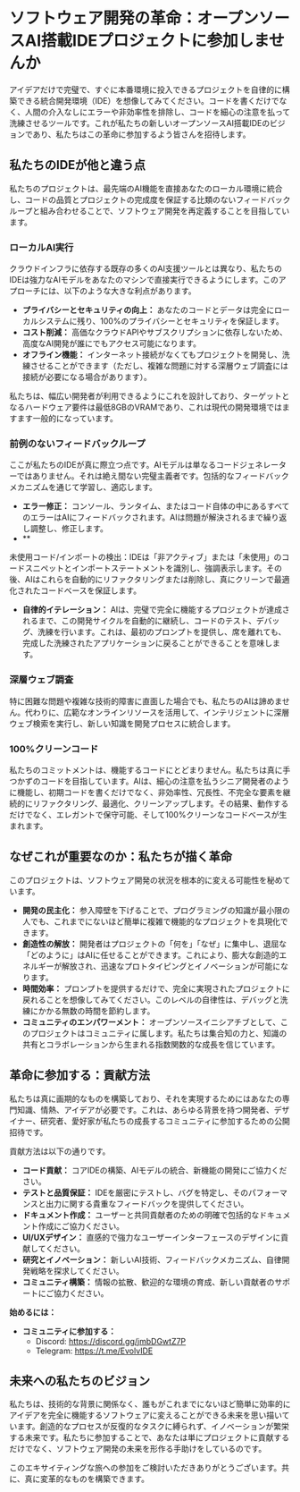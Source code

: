 # ソフトウェア開発の革命：オープンソースAI搭載IDEプロジェクトに参加しませんか

アイデアだけで完璧で、すぐに本番環境に投入できるプロジェクトを自律的に構築できる統合開発環境（IDE）を想像してみてください。コードを書くだけでなく、人間の介入なしにエラーや非効率性を排除し、コードを細心の注意を払って洗練させるツールです。これが私たちの新しいオープンソースAI搭載IDEのビジョンであり、私たちはこの革命に参加するよう皆さんを招待します。

## 私たちのIDEが他と違う点

私たちのプロジェクトは、最先端のAI機能を直接あなたのローカル環境に統合し、コードの品質とプロジェクトの完成度を保証する比類のないフィードバックループと組み合わせることで、ソフトウェア開発を再定義することを目指しています。

### ローカルAI実行
クラウドインフラに依存する既存の多くのAI支援ツールとは異なり、私たちのIDEは強力なAIモデルをあなたのマシンで直接実行できるようにします。このアプローチには、以下のような大きな利点があります。

- **プライバシーとセキュリティの向上：** あなたのコードとデータは完全にローカルシステムに残り、100%のプライバシーとセキュリティを保証します。
- **コスト削減：** 高価なクラウドAPIやサブスクリプションに依存しないため、高度なAI開発が誰にでもアクセス可能になります。
- **オフライン機能：** インターネット接続がなくてもプロジェクトを開発し、洗練させることができます（ただし、複雑な問題に対する深層ウェブ調査には接続が必要になる場合があります）。

私たちは、幅広い開発者が利用できるようにこれを設計しており、ターゲットとなるハードウェア要件は最低8GBのVRAMであり、これは現代の開発環境ではますます一般的になっています。

### 前例のないフィードバックループ
ここが私たちのIDEが真に際立つ点です。AIモデルは単なるコードジェネレーターではありません。それは絶え間ない完璧主義者です。包括的なフィードバックメカニズムを通じて学習し、適応します。

- **エラー修正：** コンソール、ランタイム、またはコード自体の中にあるすべてのエラーはAIにフィードバックされます。AIは問題が解決されるまで繰り返し調整し、修正します。
- **


未使用コード/インポートの検出：IDEは「非アクティブ」または「未使用」のコードスニペットとインポートステートメントを識別し、強調表示します。その後、AIはこれらを自動的にリファクタリングまたは削除し、真にクリーンで最適化されたコードベースを保証します。
- **自律的イテレーション：** AIは、完璧で完全に機能するプロジェクトが達成されるまで、この開発サイクルを自動的に継続し、コードのテスト、デバッグ、洗練を行います。これは、最初のプロンプトを提供し、席を離れても、完成した洗練されたアプリケーションに戻ることができることを意味します。

### 深層ウェブ調査
特に困難な問題や複雑な技術的障害に直面した場合でも、私たちのAIは諦めません。代わりに、広範なオンラインリソースを活用して、インテリジェントに深層ウェブ検索を実行し、新しい知識を開発プロセスに統合します。

### 100%クリーンコード
私たちのコミットメントは、機能するコードにとどまりません。私たちは真に手つかずのコードを目指しています。AIは、細心の注意を払うシニア開発者のように機能し、初期コードを書くだけでなく、非効率性、冗長性、不完全な要素を継続的にリファクタリング、最適化、クリーンアップします。その結果、動作するだけでなく、エレガントで保守可能、そして100%クリーンなコードベースが生まれます。

## なぜこれが重要なのか：私たちが描く革命

このプロジェクトは、ソフトウェア開発の状況を根本的に変える可能性を秘めています。

- **開発の民主化：** 参入障壁を下げることで、プログラミングの知識が最小限の人でも、これまでにないほど簡単に複雑で機能的なプロジェクトを具現化できます。
- **創造性の解放：** 開発者はプロジェクトの「何を」「なぜ」に集中し、退屈な「どのように」はAIに任せることができます。これにより、膨大な創造的エネルギーが解放され、迅速なプロトタイピングとイノベーションが可能になります。
- **時間効率：** プロンプトを提供するだけで、完全に実現されたプロジェクトに戻れることを想像してみてください。このレベルの自律性は、デバッグと洗練にかかる無数の時間を節約します。
- **コミュニティのエンパワーメント：** オープンソースイニシアチブとして、このプロジェクトはコミュニティに属します。私たちは集合知の力と、知識の共有とコラボレーションから生まれる指数関数的な成長を信じています。

## 革命に参加する：貢献方法

私たちは真に画期的なものを構築しており、それを実現するためにはあなたの専門知識、情熱、アイデアが必要です。これは、あらゆる背景を持つ開発者、デザイナー、研究者、愛好家が私たちの成長するコミュニティに参加するための公開招待です。

貢献方法は以下の通りです。

- **コード貢献：** コアIDEの構築、AIモデルの統合、新機能の開発にご協力ください。
- **テストと品質保証：** IDEを厳密にテストし、バグを特定し、そのパフォーマンスと出力に関する貴重なフィードバックを提供してください。
- **ドキュメント作成：** ユーザーと共同貢献者のための明確で包括的なドキュメント作成にご協力ください。
- **UI/UXデザイン：** 直感的で強力なユーザーインターフェースのデザインに貢献してください。
- **研究とイノベーション：** 新しいAI技術、フィードバックメカニズム、自律開発戦略を探求してください。
- **コミュニティ構築：** 情報の拡散、歓迎的な環境の育成、新しい貢献者のサポートにご協力ください。

**始めるには：**

- **コミュニティに参加する：**
    - Discord: https://discord.gg/jmbDGwtZ7P
    - Telegram: https://t.me/EvolvIDE

## 未来への私たちのビジョン

私たちは、技術的な背景に関係なく、誰もがこれまでにないほど簡単に効率的にアイデアを完全に機能するソフトウェアに変えることができる未来を思い描いています。創造的なプロセスが反復的なタスクに縛られず、イノベーションが繁栄する未来です。私たちに参加することで、あなたは単にプロジェクトに貢献するだけでなく、ソフトウェア開発の未来を形作る手助けをしているのです。

このエキサイティングな旅への参加をご検討いただきありがとうございます。共に、真に変革的なものを構築できます。

